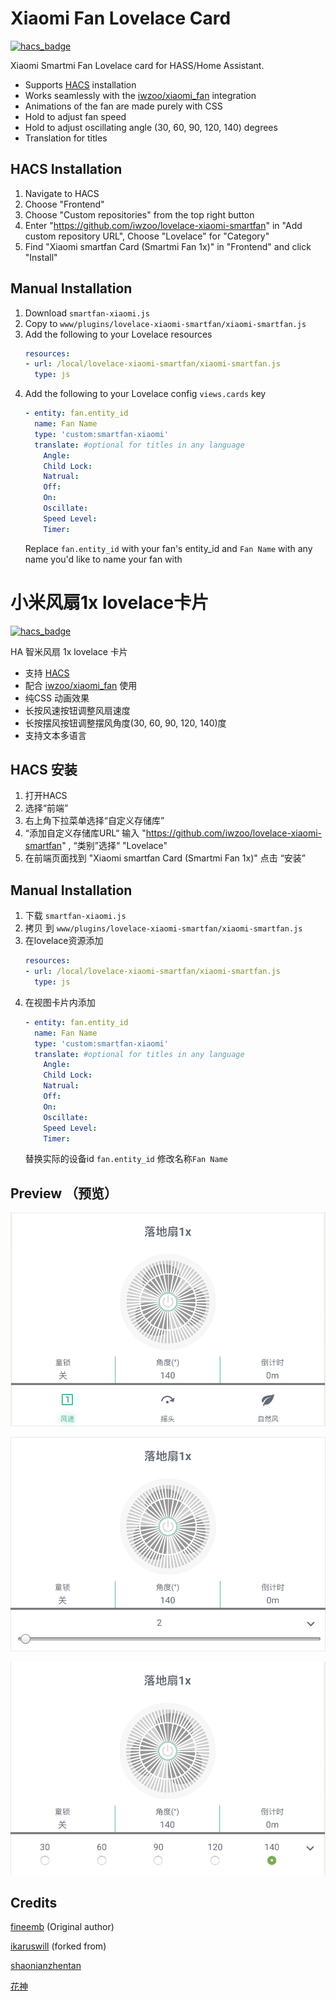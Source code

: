 # Xiaomi Fan Lovelace Card
[![hacs_badge](https://img.shields.io/badge/HACS-Default-orange.svg)](https://github.com/custom-components/hacs)

Xiaomi Smartmi Fan Lovelace card for HASS/Home Assistant.

+  Supports [HACS](https://github.com/custom-components/hacs) installation
+  Works seamlessly with the [iwzoo/xiaomi_fan](https://github.com/iwzoo/xiaomi_fan) integration
+  Animations of the fan are made purely with CSS
+  Hold to adjust fan speed 
+  Hold to adjust oscillating angle (30, 60, 90, 120, 140) degrees
+  Translation for titles

## HACS Installation
1. Navigate to HACS 
1. Choose "Frontend"
1. Choose "Custom repositories" from the top right button
1. Enter "https://github.com/iwzoo/lovelace-xiaomi-smartfan" in "Add custom repository URL", Choose "Lovelace" for "Category"
1. Find "Xiaomi smartfan Card (Smartmi Fan 1x)"  in "Frontend" and click "Install"


## Manual Installation
1. Download `smartfan-xiaomi.js`
1. Copy to `www/plugins/lovelace-xiaomi-smartfan/xiaomi-smartfan.js`
1. Add the following to your Lovelace resources
    ``` yaml
    resources:
    - url: /local/lovelace-xiaomi-smartfan/xiaomi-smartfan.js
      type: js
    ```
1. Add the following to your Lovelace config `views.cards` key
    ```yaml
    - entity: fan.entity_id
      name: Fan Name
      type: 'custom:smartfan-xiaomi'
      translate: #optional for titles in any language
        Angle: 
        Child Lock:
        Natrual:
        Off:
        On:
        Oscillate:
        Speed Level:
        Timer:
    ```
    Replace `fan.entity_id` with your fan's entity_id and `Fan Name` with any name you'd like to name your fan with


# 小米风扇1x lovelace卡片
[![hacs_badge](https://img.shields.io/badge/HACS-Default-orange.svg)](https://github.com/custom-components/hacs)

HA 智米风扇 1x lovelace 卡片

+  支持 [HACS](https://github.com/custom-components/hacs) 
+  配合 [iwzoo/xiaomi_fan](https://github.com/iwzoo/xiaomi_fan) 使用
+  纯CSS 动画效果
+  长按风速按钮调整风扇速度
+  长按摆风按钮调整摆风角度(30, 60, 90, 120, 140)度
+  支持文本多语言

## HACS 安装
1. 打开HACS 
1. 选择“前端”
1. 右上角下拉菜单选择“自定义存储库”
1. “添加自定义存储库URL“ 输入 "https://github.com/iwzoo/lovelace-xiaomi-smartfan" , “类别”选择“ "Lovelace" 
1. 在前端页面找到 "Xiaomi smartfan Card (Smartmi Fan 1x)"  点击 “安装”

## Manual Installation
1. 下载 `smartfan-xiaomi.js`
1. 拷贝 到 `www/plugins/lovelace-xiaomi-smartfan/xiaomi-smartfan.js`
1. 在lovelace资源添加
    ``` yaml
    resources:
    - url: /local/lovelace-xiaomi-smartfan/xiaomi-smartfan.js
      type: js
    ```
1. 在视图卡片内添加
    ```yaml
    - entity: fan.entity_id
      name: Fan Name
      type: 'custom:smartfan-xiaomi'
      translate: #optional for titles in any language
        Angle: 
        Child Lock:
        Natrual:
        Off:
        On:
        Oscillate:
        Speed Level:
        Timer:
    ```
    替换实际的设备id `fan.entity_id`  修改名称`Fan Name`  
    
    
## Preview （预览）
![](preview/1.png)

![](preview/2.png)

![](preview/3.png)

## Credits
[fineemb](https://github.com/fineemb) (Original author)

[ikaruswill](https://github.com/ikaruswill/) (forked from)

[shaonianzhentan](https://github.com/shaonianzhentan/)

[花神](https://github.com/yaming116)
